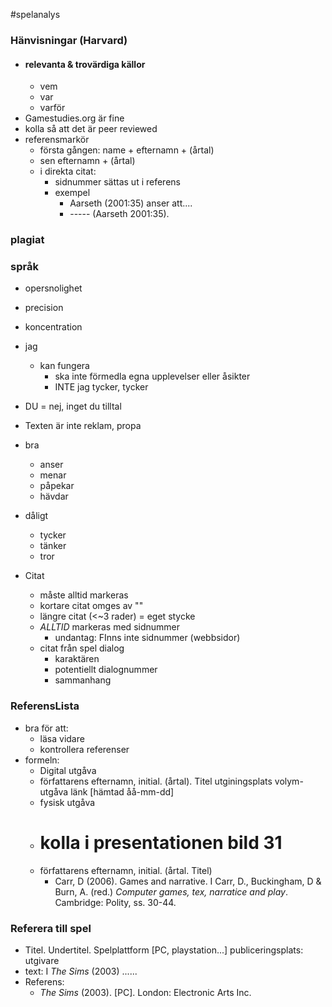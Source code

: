 #spelanalys

### Hänvisningar (Harvard)
- #### relevanta & trovärdiga källor
	- vem
	- var
	- varför
- Gamestudies.org är fine
- kolla så att det är peer reviewed
- referensmarkör
	- första gången: name + efternamn + (årtal)
	- sen efternamn + (årtal)
	- i direkta citat:
		- sidnummer sättas ut i referens
		- exempel
			- Aarseth (2001:35) anser att....
			- ----- (Aarseth 2001:35).
### plagiat

### språk
- opersnolighet
- precision
- koncentration

- jag
	- kan fungera
		- ska inte förmedla egna upplevelser eller åsikter
		-  INTE jag tycker, tycker
- DU = nej, inget du tilltal
- Texten är inte reklam, propa

- bra
	- anser
	- menar
	- påpekar 
	- hävdar
- dåligt
	- tycker
	- tänker
	- tror
- Citat
	- måste alltid markeras
	- kortare citat omges av ""
	- längre citat (<~3 rader) = eget stycke
	- *ALLTID* markeras med sidnummer
		- undantag: FInns inte sidnummer (webbsidor)
	- citat från spel dialog
		- karaktären
		- potentiellt dialognummer
		- sammanhang

### ReferensLista
- bra för att:
	- läsa vidare
	- kontrollera referenser
- formeln:
	- Digital utgåva
	- författarens efternamn, initial. (årtal). Titel utginingsplats volym-utgåva länk \[hämtad åå-mm-dd] 
	- fysisk utgåva
	- # kolla i presentationen bild 31
	- författarens efternamn, initial. (årtal. Titel) 
		- Carr, D (2006). Games and narrative. I Carr, D., Buckingham, D & Burn, A. (red.) _Computer games, tex, narratice and play_. Cambridge: Polity, ss. 30-44.

### Referera till spel
- Titel. Undertitel. Spelplattform \[PC, playstation...] publiceringsplats: utgivare
- text: I _The Sims_ (2003) ......
- Referens:
	- _The Sims_ (2003). \[PC]. London: Electronic Arts Inc.